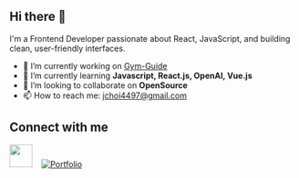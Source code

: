 ## Hi there 👋
I'm a Frontend Developer passionate about React, JavaScript, and building clean, user-friendly interfaces.
- 🔭 I’m currently working on [Gym-Guide](https://github.com/jchoi4497/jonnybottles)
- 🌱 I’m currently learning **Javascript, React.js, OpenAI, Vue.js**
- 👯 I’m looking to collaborate on **OpenSource**
- 📫 How to reach me: jchoi4497@gmail.com
  
## Connect with me
[<img src="https://cdn-icons-png.flaticon.com/512/174/174857.png" width="40" height="40"/>](https://www.linkedin.com/in/jonathan-choi-89026b198/)&nbsp;&nbsp;&nbsp;
[![Portfolio](https://img.shields.io/badge/Portfolio-0D47A1?style=for-the-badge&logoColor=white)](https://jonathanchoi-portfolio.netlify.app/)


<!--
**jchoi4497/jchoi4497** is a ✨ _special_ ✨ repository because its `README.md` (this file) appears on your GitHub profile.

Here are some ideas to get you started:

-->

